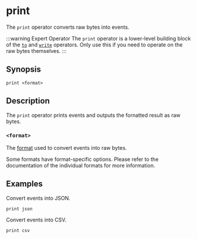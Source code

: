 # print

The `print` operator converts raw bytes into events.

:::warning Expert Operator
The `print` operator is a lower-level building block of the
[`to`](../sinks/to.md) and [`write`](../sinks/write.md) operators. Only use this
if you need to operate on the raw bytes themselves.
:::

## Synopsis

```
print <format>
```

## Description

The `print` operator prints events and outputs the fornatted result as raw
bytes.

### `<format>`

The [format][format-docs] used to convert events into raw bytes.

Some formats have format-specific options. Please refer to the documentation of
the individual formats for more information.

## Examples

Convert events into JSON.

```
print json
```

Convert events into CSV.

```
print csv
```

[format-docs]: ../../formats/README.md
